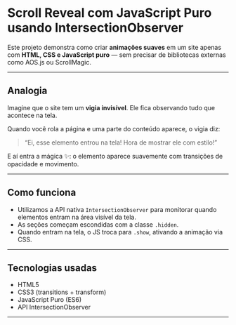 #  Scroll Reveal com JavaScript Puro usando IntersectionObserver

Este projeto demonstra como criar **animações suaves** em um site apenas com **HTML, CSS e JavaScript puro** — sem precisar de bibliotecas externas como AOS.js ou ScrollMagic.

---

## Analogia

Imagine que o site tem um **vigia invisível**. Ele fica observando tudo que acontece na tela.

Quando você rola a página e uma parte do conteúdo aparece, o vigia diz:  
> “Ei, esse elemento entrou na tela! Hora de mostrar ele com estilo!”

E aí entra a mágica ✨: o elemento aparece suavemente com transições de opacidade e movimento.

---

##  Como funciona

- Utilizamos a API nativa `IntersectionObserver` para monitorar quando elementos entram na área visível da tela.
- As seções começam escondidas com a classe `.hidden`.
- Quando entram na tela, o JS troca para `.show`, ativando a animação via CSS.

---

##  Tecnologias usadas

- HTML5
- CSS3 (transitions + transform)
- JavaScript Puro (ES6)
- API IntersectionObserver

---



